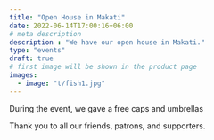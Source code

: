 ```yaml
---
title: "Open House in Makati"
date: 2022-06-14T17:00:16+06:00
# meta description
description : "We have our open house in Makati."
type: "events"
draft: true
# first image will be shown in the product page
images:
  - image: "t/fish1.jpg"
---
```



During the event, we gave a free caps and umbrellas


Thank you to all our friends, patrons, and supporters.  